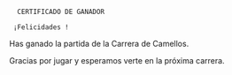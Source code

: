       CERTIFICADO DE GANADOR

     ¡Felicidades !

Has ganado la partida de la Carrera de Camellos.

Gracias por jugar y esperamos verte en la próxima carrera.
